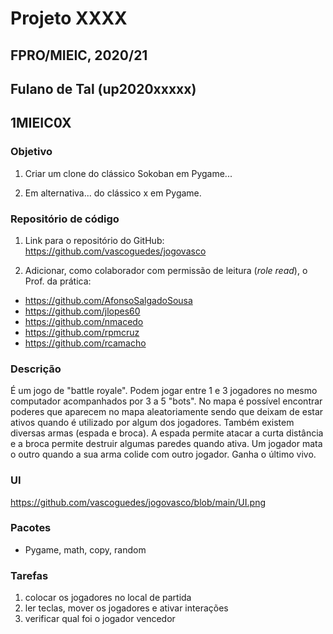 # Projeto XXXX
## FPRO/MIEIC, 2020/21
## Fulano de Tal (up2020xxxxx)
## 1MIEIC0X

### Objetivo

1. Criar um clone do clássico Sokoban em Pygame...

2. Em alternativa... do clássico x em Pygame.

### Repositório de código

1) Link para o repositório do GitHub: https://github.com/vascoguedes/jogovasco

2) Adicionar, como colaborador com permissão de leitura (*role read*), o Prof. da prática:

- https://github.com/AfonsoSalgadoSousa
- https://github.com/jlopes60
- https://github.com/nmacedo
- https://github.com/rpmcruz
- https://github.com/rcamacho

### Descrição

É um jogo de "battle royale". Podem jogar entre 1 e 3 jogadores no mesmo computador acompanhados por 3 a 5 "bots".
No mapa é possível encontrar poderes que aparecem no mapa aleatoriamente sendo que deixam de estar ativos quando é utilizado por algum dos jogadores.
Também existem diversas armas (espada e broca). A espada permite atacar a curta distância e a broca permite destruir algumas paredes quando ativa.
Um jogador mata o outro quando a sua arma colide com outro jogador. Ganha o último vivo.

### UI

https://github.com/vascoguedes/jogovasco/blob/main/UI.png

### Pacotes

- Pygame, math, copy, random

### Tarefas

1. colocar os jogadores no local de partida
1. ler teclas, mover os jogadores e ativar interações
2. verificar qual foi o jogador vencedor

